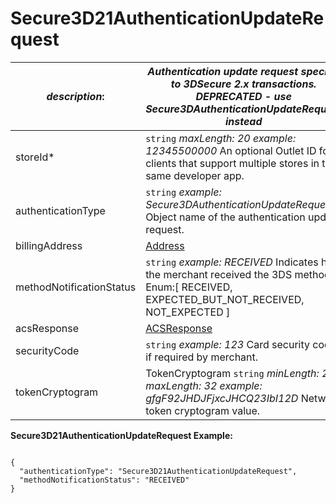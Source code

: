 
# Secure3D21AuthenticationUpdateRequest

| *description*: | *Authentication update request specific to 3DSecure 2.x transactions. DEPRECATED - use Secure3DAuthenticationUpdateRequest instead*| 
|----|----|
| storeId* |  ``` string ```  *maxLength: 20 example: 12345500000* An optional Outlet ID for clients that support multiple stores in the same developer app.|
| authenticationType |  ``` string ```  *example: Secure3DAuthenticationUpdateRequest* Object name of the authentication update request.|
| billingAddress |  [Address](?path=docs/schemas-md/Address.md)|
| methodNotificationStatus |  ``` string ```  *example: RECEIVED* Indicates how the merchant received the 3DS method. Enum:[ RECEIVED, EXPECTED_BUT_NOT_RECEIVED, NOT_EXPECTED ]|
| acsResponse |  [ACSResponse](?path=docs/schemas-md/ACSResponse.md)|
| securityCode |  ``` string ```  *example: 123* Card security code if required by merchant.|
| tokenCryptogram |  TokenCryptogram   ``` string ```  *minLength: 20 maxLength: 32 example: gfgF92JHDJFjxcJHCQ23IbI12D* Network token cryptogram value.|

**Secure3D21AuthenticationUpdateRequest Example:**

```{r}

{
  "authenticationType": "Secure3D21AuthenticationUpdateRequest",
  "methodNotificationStatus": "RECEIVED"
}
```  
  

